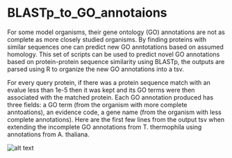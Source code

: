 # BLASTp_to_GO_annotaions
For some model organisms, their gene ontology (GO) annotations are not as complete as more closely studied organisms. By finding proteins with similar sequences one can predict new GO anntotations based on assumed homology. This set of scripts can be used to predict novel GO annotations based on protein-protein sequence similarity using BLASTp, the outputs are parsed using R to organize the new GO annotations into a tsv.

For every query protein, if there was a protein sequence match with an evalue less than 1e-5 then it was kept and its GO terms were then associated with the matched protein. Each GO annotation produced has three fields: a GO term (from the organism with more complete anntoations), an evidence code, a gene name (from the organism with less complete annotations). Here are the first few lines from the output tsv when extending the incomplete GO annotations from T. thermophila using annotations  from A. thaliana.

![alt text](https://raw.githubusercontent.com/BrianMillerS/BLASTp_to_GO_annotaions/master/example_output.png)
